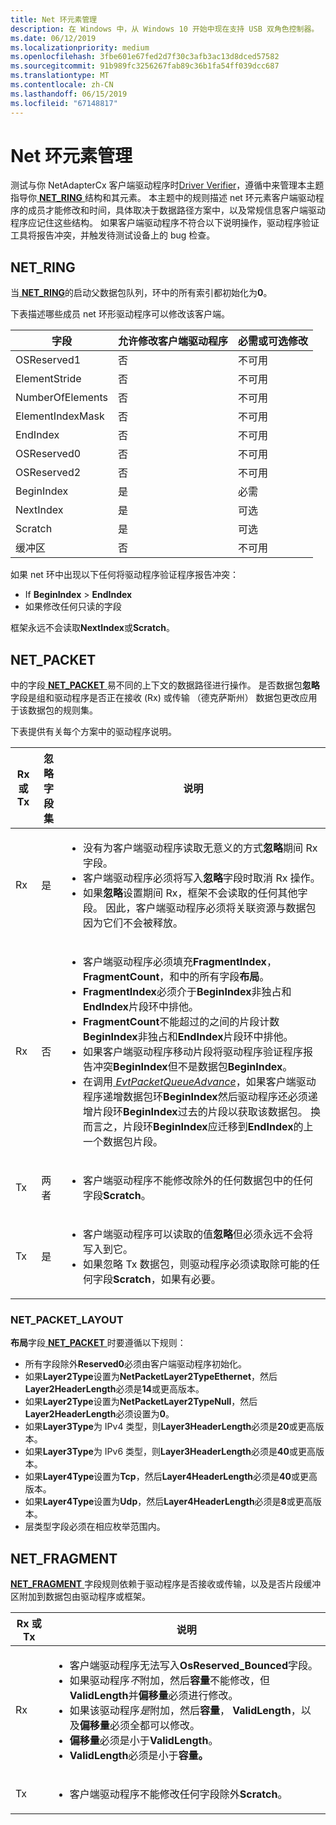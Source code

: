 ```yaml
---
title: Net 环元素管理
description: 在 Windows 中，从 Windows 10 开始中现在支持 USB 双角色控制器。
ms.date: 06/12/2019
ms.localizationpriority: medium
ms.openlocfilehash: 3fbe601e67fed2d7f30c3afb3ac13d8dced57582
ms.sourcegitcommit: 91b989fc3256267fab89c36b1fa54ff039dcc687
ms.translationtype: MT
ms.contentlocale: zh-CN
ms.lasthandoff: 06/15/2019
ms.locfileid: "67148817"
---
```

# <a name="net-ring-element-management"></a>Net 环元素管理

测试与你 NetAdapterCx 客户端驱动程序时[Driver Verifier](../devtest/driver-verifier.md)，遵循中来管理本主题指导你[ **NET_RING** ](https://docs.microsoft.com/windows-hardware/drivers/ddi/content/ring/ns-ring-_net_ring)结构和其元素。 本主题中的规则描述 net 环元素客户端驱动程序的成员才能修改和时间，具体取决于数据路径方案中，以及常规信息客户端驱动程序应记住这些结构。 如果客户端驱动程序不符合以下说明操作，驱动程序验证工具将报告冲突，并触发待测试设备上的 bug 检查。

## <a name="netring"></a>NET_RING

当[ **NET_RING**](https://docs.microsoft.com/windows-hardware/drivers/ddi/content/ring/ns-ring-_net_ring)的启动父数据包队列，环中的所有索引都初始化为**0**。

下表描述哪些成员 net 环形驱动程序可以修改该客户端。

| 字段 | 允许修改客户端驱动程序 | 必需或可选修改 | 
| --- | --- | --- |
| OSReserved1 | 否 | 不可用  |
| ElementStride | 否 | 不可用 |
| NumberOfElements | 否 | 不可用 |
| ElementIndexMask | 否 | 不可用 |
| EndIndex | 否 | 不可用 |
| OSReserved0 | 否 | 不可用 |
| OSReserved2 | 否 | 不可用 |
| BeginIndex | 是 | 必需 |
| NextIndex | 是 | 可选 |
| Scratch | 是 | 可选 |
| 缓冲区 | 否 | 不可用 |

如果 net 环中出现以下任何将驱动程序验证程序报告冲突：

- If **BeginIndex** \> **EndIndex**
- 如果修改任何只读的字段

框架永远不会读取**NextIndex**或**Scratch**。

## <a name="netpacket"></a>NET_PACKET

中的字段[ **NET_PACKET** ](https://docs.microsoft.com/windows-hardware/drivers/ddi/content/packet/ns-packet-_net_packet)易不同的上下文的数据路径进行操作。 是否数据包**忽略**字段是组和驱动程序是否正在接收 (Rx) 或传输 （德克萨斯州） 数据包更改应用于该数据包的规则集。

下表提供有关每个方案中的驱动程序说明。

| Rx 或 Tx | 忽略字段集 | 说明 |
| --- | --- | --- |
| Rx | 是 | <ul><li>没有为客户端驱动程序读取无意义的方式**忽略**期间 Rx 字段。</li><li>客户端驱动程序必须将写入**忽略**字段时取消 Rx 操作。</li><li>如果**忽略**设置期间 Rx，框架不会读取的任何其他字段。 因此，客户端驱动程序必须将关联资源与数据包因为它们不会被释放。</li></ul> |
| Rx | 否 | <ul><li>客户端驱动程序必须填充**FragmentIndex**， **FragmentCount**，和中的所有字段**布局**。</li><li>**FragmentIndex**必须介于**BeginIndex**非独占和**EndIndex**片段环中排他。</li><li>**FragmentCount**不能超过的之间的片段计数**BeginIndex**非独占和**EndIndex**片段环中排他。</li><li>如果客户端驱动程序移动片段将驱动程序验证程序报告冲突**BeginIndex**但不是数据包**BeginIndex**。</li><li>在调用[ *EvtPacketQueueAdvance*](https://docs.microsoft.com/windows-hardware/drivers/ddi/content/netpacketqueue/nc-netpacketqueue-evt_packet_queue_advance)，如果客户端驱动程序递增数据包环**BeginIndex**然后驱动程序还必须递增片段环**BeginIndex**过去的片段以获取该数据包。 换而言之，片段环**BeginIndex**应迁移到**EndIndex**的上一个数据包片段。</li></ul> |
| Tx | 两者 | <ul><li>客户端驱动程序不能修改除外的任何数据包中的任何字段**Scratch**。</li></ul> |
| Tx | 是 | <ul><li>客户端驱动程序可以读取的值**忽略**但必须永远不会将写入到它。</li><li>如果忽略 Tx 数据包，则驱动程序必须读取除可能的任何字段**Scratch**，如果有必要。</li></ul> |

### <a name="netpacketlayout"></a>NET_PACKET_LAYOUT

**布局**字段[ **NET_PACKET** ](https://docs.microsoft.com/windows-hardware/drivers/ddi/content/packet/ns-packet-_net_packet)时要遵循以下规则：

- 所有字段除外**Reserved0**必须由客户端驱动程序初始化。
- 如果**Layer2Type**设置为**NetPacketLayer2TypeEthernet**，然后**Layer2HeaderLength**必须是**14**或更高版本。
- 如果**Layer2Type**设置为**NetPacketLayer2TypeNull**，然后**Layer2HeaderLength**必须设置为**0**。
- 如果**Layer3Type**为 IPv4 类型，则**Layer3HeaderLength**必须是**20**或更高版本。
- 如果**Layer3Type**为 IPv6 类型，则**Layer3HeaderLength**必须是**40**或更高版本。
- 如果**Layer4Type**设置为**Tcp**，然后**Layer4HeaderLength**必须是**40**或更高版本。
- 如果**Layer4Type**设置为**Udp**，然后**Layer4HeaderLength**必须是**8**或更高版本。
- 层类型字段必须在相应枚举范围内。

## <a name="netfragment"></a>NET_FRAGMENT

[**NET_FRAGMENT** ](https://docs.microsoft.com/windows-hardware/drivers/ddi/content/fragment/ns-fragment-_net_fragment)字段规则依赖于驱动程序是否接收或传输，以及是否片段缓冲区附加到数据包由驱动程序或框架。

| Rx 或 Tx | 说明 |
| --- | --- |
| Rx | <ul><li>客户端驱动程序无法写入**OsReserved_Bounced**字段。</li><li>如果驱动程序*不*附加，然后**容量**不能修改，但**ValidLength**并**偏移量**必须进行修改。</li><li>如果该驱动程序*是*附加，然后**容量**， **ValidLength**，以及**偏移量**必须全都可以修改。</li><li>**偏移量**必须是小于**ValidLength**。</li><li>**ValidLength**必须是小于**容量。**
| Tx | <ul><li>客户端驱动程序不能修改任何字段除外**Scratch**。</li></ul> |
